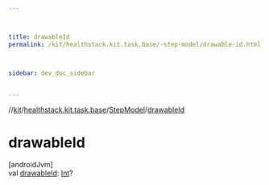 ```yaml
---



title: drawableId
permalink: /kit/healthstack.kit.task.base/-step-model/drawable-id.html



sidebar: dev_doc_sidebar


---
```




//[kit](/kit.html)/[healthstack.kit.task.base](../index.html)/[StepModel](index.html)/[drawableId](drawable-id.html)



# drawableId



[androidJvm]\
val [drawableId](drawable-id.html): [Int](https://kotlinlang.org/api/latest/jvm/stdlib/kotlin/-int/index.html)?






